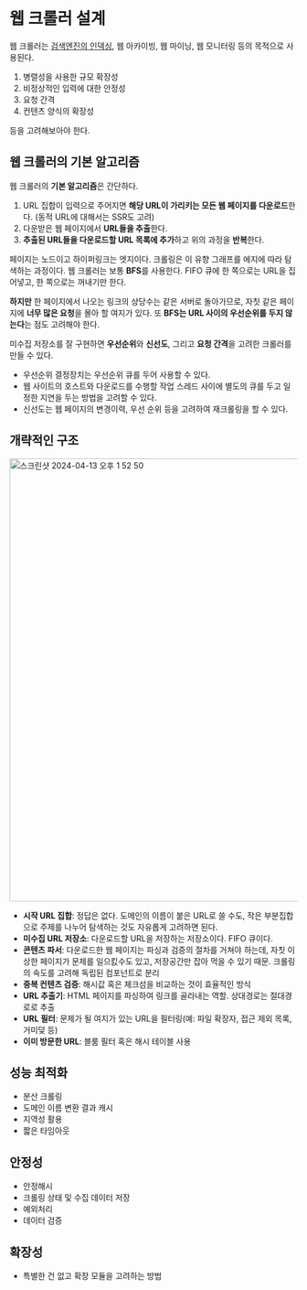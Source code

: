 웹 크롤러 설계
=

웹 크롤러는 [검색엔진의 인덱싱](https://julie-tech.tistory.com/103), 웹 아카이빙, 웹 마이닝, 웹 모니터링 등의 목적으로 사용된다.

1. 병렬성을 사용한 규모 확장성
2. 비정상적인 입력에 대한 안정성
3. 요청 간격
4. 컨텐츠 양식의 확장성

등을 고려해보아야 한다.

웹 크롤러의 기본 알고리즘
-

웹 크롤러의 **기본 알고리즘**은 간단하다.

1. URL 집합이 입력으로 주어지면 **해당 URL이 가리키는 모든 웹 페이지를 다운로드**한다. (동적 URL에 대해서는 SSR도 고려)
2. 다운받은 웹 페이지에서 **URL들을 추출**한다.
3. **추출된 URL들을 다운로드할 URL 목록에 추가**하고 위의 과정을 **반복**한다.

페이지는 노드이고 하이퍼링크는 엣지이다. 크롤링은 이 유향 그래프를 에지에 따라 탐색하는 과정이다.
웹 크롤러는 보통 **BFS**를 사용한다.
FIFO 큐에 한 쪽으로는 URL을 집어넣고, 한 쪽으로는 꺼내기만 한다.

**하지만** 한 페이지에서 나오는 링크의 상당수는 같은 서버로 돌아가므로, 자칫 같은 페이지에 **너무 많은 요청**을 몰아 할 여지가 있다.
또 **BFS는 URL 사이의 우선순위를 두지 않는다**는 점도 고려해야 한다.

미수집 저장소를 잘 구현하면 **우선순위**와 **신선도**, 그리고 **요청 간격**을 고려한 크롤러를 만들 수 있다. 

- 우선순위 결정장치는 우선순위 큐를 두어 사용할 수 있다.
- 웹 사이트의 호스트와 다운로드를 수행할 작업 스레드 사이에 별도의 큐를 두고 일정한 지연을 두는 방법을 고려할 수 있다.
- 신선도는 웹 페이지의 변경이력, 우선 순위 등을 고려하여 재크롤링을 할 수 있다.


개략적인 구조
-

<img width="775" alt="스크린샷 2024-04-13 오후 1 52 50" src="https://github.com/bosungpark/systemdesign-markdown-document/assets/81157873/36abdfde-e39a-4feb-a3ef-d96afadb6788">

- **시작 URL 집합**: 정답은 없다. 도메인의 이름이 붙은 URL로 쓸 수도, 작은 부분집합으로 주제를 나누어 탐색하는 것도 자유롭게 고려하면 된다.
- **미수집 URL 저장소**: 다운로드할 URL을 저장하는 저장소이다. FIFO 큐이다.
- **콘텐츠 파서**: 다운로드한 웹 페이지는 파싱과 검증의 절차를 거쳐야 하는데, 자칫 이상한 페이지가 문제를 일으킰수도 있고, 저장공간만 잡아 먹을 수 있기 때문. 크롤링의 속도를 고려해 독립된 컴포넌트로 분리
- **중복 컨텐츠 검증**: 해시값 혹은 체크섬을 비교하는 것이 효율적인 방식
- **URL 추출기**: HTML 페이지를 파싱하여 링크를 골라내는 역할. 상대경로는 절대경로로 추출
- **URL 필터**: 문제가 될 여지가 있는 URL을 필터링(예: 파일 확장자, 접근 제외 목록, 거미덫 등)
-  **이미 방문한 URL**: 블룸 필터 혹은 해시 테이블 사용



성능 최적화
-

- 분산 크롤링
- 도메인 이름 변환 결과 캐시
- 지역성 활용
- 짧은 타임아웃

안정성
-

- 안정해시
- 크롤링 상태 및 수집 데이터 저장
- 예외처리
- 데이터 검증

확장성
-

- 특별한 건 없고 확장 모듈을 고려하는 방법